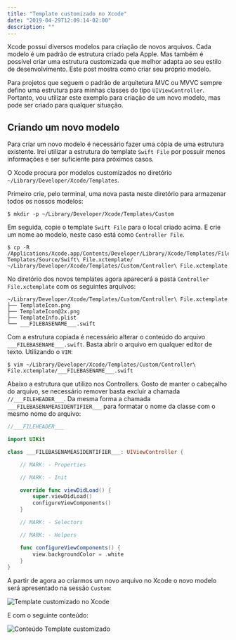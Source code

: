 ```yaml
---
title: "Template customizado no Xcode"
date: "2019-04-29T12:09:14-02:00"
description: ""
---
```


Xcode possui diversos modelos para criação de novos arquivos. Cada modelo é um padrão de estrutura criado pela Apple. Mas também é possível criar uma estrutura customizada que melhor adapta ao seu estilo de desenvolvimento. Este post mostra como criar seu próprio modelo.

Para projetos que seguem o padrão de arquitetura MVC ou MVVC sempre defino uma estrutura para minhas classes do tipo `UIViewController`. Portanto, vou utilizar este exemplo para criação de um novo modelo, mas pode ser criado para qualquer situação.

## Criando um novo modelo

Para criar um novo modelo é necessário fazer uma cópia de uma estrutura existente. Irei utilizar a estrutura do template `Swift File` por possuir menos informações e ser suficiente para próximos casos.

O Xcode procura por modelos customizados no diretório `~/Library/Developer/Xcode/Templates`.

Primeiro crie, pelo terminal, uma nova pasta neste diretório para armazenar todos os nossos modelos:
```
$ mkdir -p ~/Library/Developer/Xcode/Templates/Custom
```

Em seguida, copie o template `Swift File` para o local criado acima. E crie um nome ao modelo, neste caso está como `Controller File`.

```
$ cp -R /Applications/Xcode.app/Contents/Developer/Library/Xcode/Templates/File\ Templates/Source/Swift\ File.xctemplate/ ~/Library/Developer/Xcode/Templates/Custom/Controller\ File.xctemplate
```

No diretório dos novos templates agora aparecerá a pasta `Controller File.xctemplate` com os seguintes arquivos:
```
~/Library/Developer/Xcode/Templates/Custom/Controller\ File.xctemplate
├── TemplateIcon.png
├── TemplateIcon@2x.png
├── TemplateInfo.plist
└── ___FILEBASENAME___.swift
```

Com a estrutura copiada é necessário alterar o conteúdo do arquivo `___FILEBASENAME___.swift`. Basta abrir o arquivo em qualquer editor de texto. Utilizando o `VIM`:
```
$ vim ~/Library/Developer/Xcode/Templates/Custom/Controller\ File.xctemplate/___FILEBASENAME___.swift
```

Abaixo a estrutura que utilizo nos Controllers. Gosto de manter o cabeçalho do arquivo, se necessário remover basta excluir a chamada `//___FILEHEADER___`. Da mesma forma a chamada `___FILEBASENAMEASIDENTIFIER___` para formatar o nome da classe com o mesmo nome do arquivo:
```swift
//___FILEHEADER___

import UIKit

class ___FILEBASENAMEASIDENTIFIER___: UIViewController {

    // MARK: - Properties

    // MARK: - Init

    override func viewDidLoad() {
        super.viewDidLoad()
        configureViewComponents()
    }

    // MARK: - Selectors

    // MARK: - Helpers

    func configureViewComponents() {
        view.backgroundColor = .white
    }
}
```

A partir de agora ao criarmos um novo arquivo no Xcode o novo modelo será apresentado na sessão `Custom`:

![Template customizado no Xcode](../assets/xcode-templates-customizados/xcode-templates-customizados.png)

E com o seguinte conteúdo:

![Conteúdo Template customizado](../assets/xcode-templates-customizados/conteudo-template-customizado.png)
